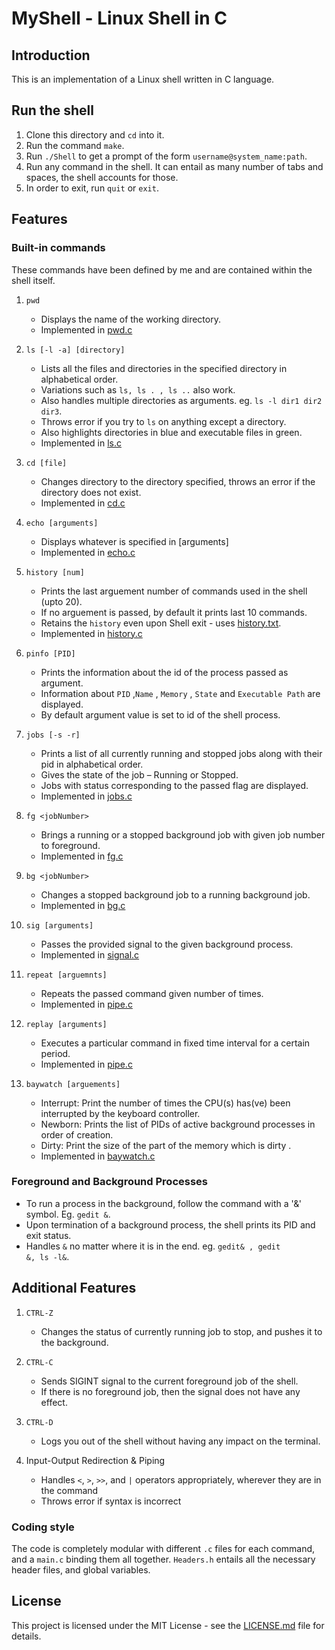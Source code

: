 # MyShell - Linux Shell in C

## Introduction

This is an implementation of a Linux shell written in C language.

## Run the shell

1. Clone this directory and `cd` into it.
2. Run the command `make`.
3. Run `./Shell` to get a prompt of the form `username@system_name:path`.
4. Run any command in the shell. It can entail as many number of tabs and spaces, the shell accounts for those.
5. In order to exit, run `quit` or `exit`.

## Features

### Built-in commands

These commands have been defined by me and are contained within the shell itself.

1. `pwd`

   - Displays the name of the working directory.
   - Implemented in [pwd.c](pwd.c)
2. `ls [-l -a] [directory]`

   - Lists all the files and directories in the specified directory in alphabetical order.
   - Variations such as `ls, ls . , ls ..` also work.
   - Also handles multiple directories as arguments. eg. `ls -l dir1 dir2 dir3`.
   - Throws error if you try to `ls` on anything except a directory.
   - Also highlights directories in blue and executable files in green.
   - Implemented in [ls.c](ls.c)
3. `cd [file]`

   - Changes directory to the directory specified, throws an error if the directory does not exist.
   - Implemented in [cd.c](cd.c)
4. `echo [arguments]`

   - Displays whatever is specified in [arguments]
   - Implemented in [echo.c](echo.c)
5. `history [num]`

   - Prints the last arguement number of commands used in the shell (upto 20).
   - If no arguement is passed, by default it prints last 10 commands.
   - Retains the `history` even upon Shell exit - uses [history.txt](history.text).
   - Implemented in [history.c](history.c)
6. `pinfo [PID]`

   - Prints the information about the id of the process passed as argument.
   - Information about `PID` ,`Name` , `Memory` , `State` and `Executable Path` are displayed.
   - By default argument value is set to id of the shell process.
7. `jobs [-s -r]`

   - Prints a list of all currently running and stopped jobs along with their pid in alphabetical order.
   - Gives the state of the job – Running or Stopped.
   - Jobs with status corresponding to the passed flag are displayed.
   - Implemented in [jobs.c](jobs.c)
8. `fg <jobNumber>`

   - Brings a running or a stopped background job with given job number to foreground.
   - Implemented in [fg.c](fg.c)
9. `bg <jobNumber>`

   - Changes a stopped background job to a running background job.
   - Implemented in [bg.c](bg.c)
10. `sig [arguments]`

    - Passes the provided signal to the given background process.
    - Implemented in [signal.c](signal.c)
11. `repeat [arguemnts]`

    - Repeats the passed command given number of times.
    - Implemented in [pipe.c](pipe.c)
12. `replay [arguments]`

    - Executes a particular command in fixed time interval for a certain period.
    - Implemented in [pipe.c](pipe.c)
13. `baywatch [arguements]`

    - Interrupt: Print the number of times the CPU(s) has(ve) been interrupted by the keyboard controller.
    - Newborn: Prints the list of PIDs of active background processes in order of creation.
    - Dirty: Print the size of the part of the memory which is dirty .
    - Implemented in [baywatch.c](baywatch.c)

### Foreground and Background Processes

- To run a process in the background, follow the command with a '&' symbol. Eg. `gedit &`.
- Upon termination of a background process, the shell prints its PID and exit status.
- Handles `&` no matter where it is in the end. eg. `gedit& , gedit         &, ls -l&`.

## Additional Features

1. `CTRL-Z`

   - Changes the status of currently running job to stop, and pushes it to the background.
2. `CTRL-C`

   - Sends SIGINT signal to the current foreground job of the shell.
   - If there is no foreground job, then the signal does not have any effect.
3. `CTRL-D`

   - Logs you out of the shell without having any impact on the terminal.
4. Input-Output Redirection & Piping

   - Handles `<`, `>`, `>>`, and `|` operators appropriately, wherever they are in the command
   - Throws error if syntax is incorrect

### Coding style

The code is completely modular with different `.c` files for each command, and a `main.c` binding them all together. `Headers.h` entails all the necessary header files, and global variables.

## License

This project is licensed under the MIT License - see the [LICENSE.md](LICENSE) file for details.
#

